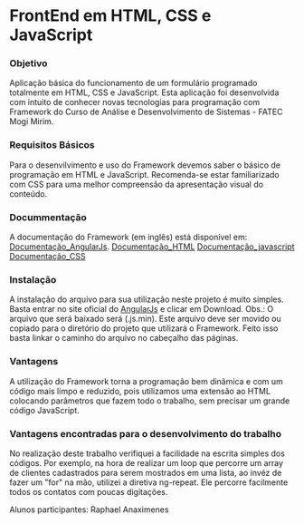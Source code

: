 # FrontEnd em HTML, CSS e JavaScript

### Objetivo

Aplicação básica do funcionamento de um formulário programado totalmente em HTML, CSS e JavaScript.
Esta aplicação foi desenvolvida com intuito de conhecer novas tecnologias para programação com Framework do Curso de Análise e Desenvolvimento de Sistemas - FATEC Mogi Mirim.

### Requisitos Básicos
Para o desenvilvimento e uso do Framework devemos saber o básico de programação em HTML e JavaScript. Recomenda-se estar familiarizado com CSS para uma melhor compreensão da apresentação visual do conteúdo.

### Docummentação
A documentação do Framework (em inglês) está disponível em: 
[Documentação_AngularJs](https://docs.angularjs.org/guide).
[Documentação_HTML](https://developer.mozilla.org/pt-BR/docs/Web/HTML)
[Documentação_javascript](https://developer.mozilla.org/pt-BR/docs/Web/JavaScript)
[Documentação_CSS](https://developer.mozilla.org/pt-BR/docs/Web/CSS)


### Instalação
A instalação do arquivo para sua utilização neste projeto é muito simples. 
Basta entrar no site oficial do [AngularJs](https://angularjs.org/) e clicar em Download.
Obs.: O arquivo que será baixado será (.js.min).
Este arquivo deve ser movido ou copiado para o diretório do projeto que utilizará o Framework. 
Feito isso basta linkar o caminho do arquivo no cabeçalho das páginas.

### Vantagens
A utilização do Framework torna a programação bem dinâmica e com um código mais limpo e reduzido, pois utilizamos uma extensão ao HTML colocando parâmetros que fazem todo o trabalho, sem precisar um grande código JavaScript.

### Vantagens encontradas para o desenvolvimento do trabalho
No realização deste trabalho verifiquei a facilidade na escrita simples dos códigos. Por exemplo, na hora de realizar um loop que percorre um array de clientes cadastrados para serem mostrados em uma lista, ao invéz de fazer um "for" na mão, utilizei a diretiva ng-repeat. Ele percorre facilmente todos os contatos com poucas digitações.

Alunos participantes: 
Raphael Anaximenes
